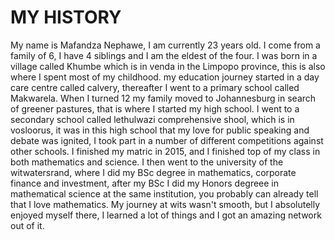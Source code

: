 # MY HISTORY

My name is Mafandza Nephawe, I am currently 23 years old.
I come from a family of 6, I have 4 siblings and I am the eldest of the four.
I was born in a village called Khumbe which is in venda in the Limpopo province, this is also where I spent most of my childhood.
my education journey started in a day care centre called calvery, thereafter I went to a primary school called Makwarela.
When I turned 12 my family moved to Johannesburg in search of greener pastures, that is where I started my high school.
I went to a secondary school called lethulwazi comprehensive shool, which is in vosloorus, it was in this high school that my love for public speaking and debate was ignited, I took part in a number of different competitions against other schools.
I finished my matric in 2015, and I finished top of my class in both mathematics and science.
I then went to the university of the witwatersrand, where I did my BSc degree in mathematics, corporate finance and investment, after my BSc I did my  Honors degreee in mathematical science at the same institution, you probably can already tell that I love mathematics. My journey at wits
wasn't smooth, but I absolutelly enjoyed myself there, I learned a lot of things and I got an amazing network out of it. 
